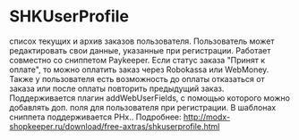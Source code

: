 SHKUserProfile
=========
списох текущих и архив заказов пользователя. Пользователь может редактировать свои данные, указанные при регистрации.
Работает совместно со сниппетом Paykeeper. Если статус заказа "Принят к оплате", то можно оплатить заказ через Robokassa или WebMoney. Также у пользователя есть возможность до оплаты отказаться от заказа или после оплаты повторить предыдущий заказ.
Поддерживается плагин addWebUserFields, с помощью которого можно добавлять доп. поля для пользователя при регистрации.
В шаблонах сниппета поддерживается PHx.. Подробнее: http://modx-shopkeeper.ru/download/free-axtras/shkuserprofile.html